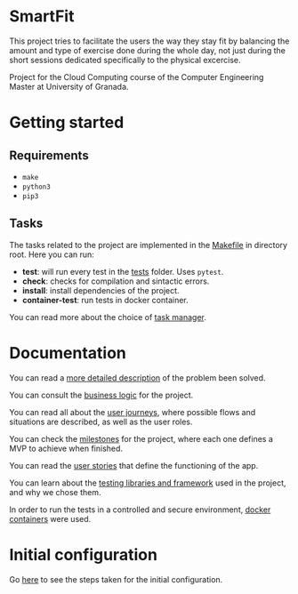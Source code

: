 # SmartFit

This project tries to facilitate the users the way they stay fit by balancing the amount and type of exercise done during the whole day, not just during the short sessions dedicated specifically to the physical excercise.

Project for the Cloud Computing course of the Computer Engineering Master at University of Granada.

# Getting started

## Requirements

- `make`
- `python3`
- `pip3`

## Tasks

The tasks related to the project are implemented in the [Makefile](https://github.com/marcos-toranzo/SmartFit/blob/main/Makefile) in directory root. Here you can run:

- **test**: will run every test in the [tests](https://github.com/marcos-toranzo/SmartFit/tree/main/tests) folder. Uses `pytest`.
- **check**: checks for compilation and sintactic errors.
- **install**: install dependencies of the project.
- **container-test**: run tests in docker container.

You can read more about the choice of [task manager](docs/task_manager.md).

# Documentation

You can read a [more detailed description](docs/description.md) of the problem been solved.

You can consult the [business logic](docs/business_logic.md) for the project.

You can read all about the [user journeys](docs/user_journeys.md), where possible flows and situations are described, as well as the user roles.

You can check the [milestones](docs/milestones.md) for the project, where each one defines a MVP to achieve when finished.

You can read the [user stories](docs/user_stories.md) that define the functioning of the app.

You can learn about the [testing libraries and framework](docs/testing_framework.md) used in the project, and why we chose them.

In order to run the tests in a controlled and secure environment, [docker containers](docs/container.md) were used.

# Initial configuration

Go [here](docs/initial_configuration.md) to see the steps taken for the initial configuration.
